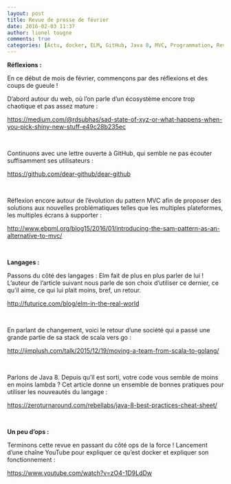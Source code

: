 ```yaml
---
layout: post
title: Revue de presse de février
date: 2016-02-03 11:37
author: lionel tougne
comments: true
categories: [Actu, docker, ELM, GitHub, Java 8, MVC, Programmation, Revues de presse]
---
```

<strong>Réflexions :</strong>

En ce début de mois de février, commençons par des réflexions et des coups de gueule !

D’abord autour du web, où l’on parle d’un écosystème encore trop chaotique et pas assez mature :

<a href="https://medium.com/@rdsubhas/sad-state-of-xyz-or-what-happens-when-you-pick-shiny-new-stuff-e49c28b235ec" target="_blank">https://medium.com/@rdsubhas/sad-state-of-xyz-or-what-happens-when-you-pick-shiny-new-stuff-e49c28b235ec</a>

&nbsp;

Continuons avec une lettre ouverte à GitHub, qui semble ne pas écouter suffisamment ses utilisateurs :

<a href="https://github.com/dear-github/dear-github" target="_blank">https://github.com/dear-github/dear-github</a>

&nbsp;

Réflexion encore autour de l’évolution du pattern MVC afin de proposer des solutions aux nouvelles problématiques telles que les multiples plateformes, les multiples écrans à supporter :

<a href="http://www.ebpml.org/blog15/2016/01/introducing-the-sam-pattern-as-an-alternative-to-mvc/" target="_blank">http://www.ebpml.org/blog15/2016/01/introducing-the-sam-pattern-as-an-alternative-to-mvc/</a>

&nbsp;

<strong>Langages :</strong>

Passons du côté des langages : Elm fait de plus en plus parler de lui ! L’auteur de l’article suivant nous parle de son choix d’utiliser ce dernier, ce qu’il aime, ce qui lui plait moins, bref, un retour.

<a href="http://futurice.com/blog/elm-in-the-real-world" target="_blank">http://futurice.com/blog/elm-in-the-real-world</a>

&nbsp;

En parlant de changement, voici le retour d’une société qui a passé une grande partie de sa stack de scala vers go :

<a href="http://jimplush.com/talk/2015/12/19/moving-a-team-from-scala-to-golang/" target="_blank">http://jimplush.com/talk/2015/12/19/moving-a-team-from-scala-to-golang/</a>

&nbsp;

Parlons de Java 8. Depuis qu’il est sorti, votre code vous semble de moins en moins lambda ? Cet article donne un ensemble de bonnes pratiques pour utiliser les nouveautés du langage :

<a href="https://zeroturnaround.com/rebellabs/java-8-best-practices-cheat-sheet/" target="_blank">https://zeroturnaround.com/rebellabs/java-8-best-practices-cheat-sheet/</a>

<strong> </strong>

<strong>Un peu d’ops :</strong>

Terminons cette revue en passant du côté ops de la force ! Lancement d’une chaîne YouTube pour expliquer ce qu’est docker et expliquer son fonctionnement :

<a href="https://www.youtube.com/watch?v=zO4-1D9LdDw" target="_blank">https://www.youtube.com/watch?v=zO4-1D9LdDw</a>
